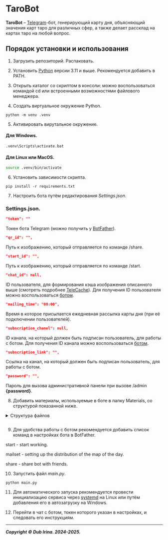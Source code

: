 # TaroBot
**TaroBot** – [Telegram](https://telegram.org)-бот, генерирующий карту дня, объясняющий значения карт таро для различных сфер, а также делает рассклад на картах таро на любой вопрос.

## Порядок установки и использования
1. Загрузить репозиторий. Распаковать.

2. Установить [Python](https://www.python.org/downloads/) версии 3.11 и выше. Рекомендуется добавить в PATH.

3. Открыть каталог со скриптом в консоли: можно воспользоваться командой cd или встроенными возможностями файлового менеджера.

4. Создать виртуальное окружение Python.

```
python -m venv .venv
```

5. Активировать вирутальное окружение.

#### Для Windows.
    
```shell
.venv\Scripts\activate.bat
```

#### Для Linux или MacOS.

```bash
source .venv/bin/activate
```

6. Установить зависимости скрипта.

```
pip install -r requirements.txt
```

7. Настроить бота путём редактирования _Settings.json_.

### Settings.json.

```JSON
"token": ""
```

Токен бота Telegram (можно получить у [BotFather](https://t.me/BotFather)).

```JSON
"qr_id": "",
```

Путь к изображению, который отправляется по команде /share.

```JSON
"start_id": "",
```

Путь к изображению, который отправляется по команде /start.

```JSON
"chat_id": null, 
```

ID пользователя, для формирования кэша изображения описанного выше (смотреть подробнее [TeleCache](https://github.com/DUB1401/dublib/blob/main/docs/TelebotUtils/Cache.md)).
Для получения ID пользователя можно воспользоваться [ботом](https://t.me/chat_id_echo_bot).


```JSON
"mailing_time": "08:00", 
```

Время в которое присылается ежедневная рассылка карты дня (при её подключении пользователей).

```JSON
"subscription_chanel": null, 
```

ID канала, на который должен быть подписан пользователь, для работы с ботом.
Для получения ID канала можно воспользоваться [ботом](https://t.me/chat_id_echo_bot).

```JSON
"subscription_link": "", 
```

Ссылка на канал, на который должен быть подписан пользователь, для работы с ботом.

```JSON
"password": "", 
```

Пароль для вызова административной панели при вызове /admin **{password}**.


8. Добавить материалы, используемые в боте в папку Materials, со структурой показанной ниже.
<details>
<summary>Структура файлов<p></p></summary> 

```html
.
└── Materials/
    ├── Layouts/
    │   ├── 1 комплект/
    │   │   ├── 1.jpg <!-- Изображение трёх закрытых карт, далее карты поочерёдно открываются в следующих изображениях -->
    │   │   ├── ...
    │   │   ├── 4.jpg
    │   │   └── cards.json <!-- Список из названий карт, использующихся в этом комплекте -->
    │   ├── 2 комплект
    │   └── ...
    ├── Photo /
    │   ├── 18.01.2025.jpg <!-- Карта дня -->
    │   ├── 19.01.2025.jpg
    │   └── ...
    ├── Text /
    │   ├── 18.01.2025.txt <!-- Текст карты дня -->
    │   ├── 19.01.2025.txt
    │   └── ...
    └── Values/
        ├── Arcanas/
        │   ├── 0. Шут/
        │   │   ├── 1.txt <!--Текст общее значение для карты шута -->
        │   │   ├── 2.txt <!--Текст личностное состояние для карты шута -->
        │   │   ├── 3.txt <!--Текст на глубоком уровне для карты шута -->
        │   │   ├── 4.txt <!--Текст в работе и карьере для карты шута -->
        │   │   ├── 5.txt <!--Текст в финансах для карты шута -->
        │   │   ├── 6.txt <!--Текст в любовной сфере для карты шута -->
        │   │   ├── 7.txt <!--Текст состояние здоровья для карты шута -->
        │   │   ├── 8.txt <!--Текст перевернутая карта для карты шута -->
        │   │   └── image.jpg <!-- Карта шута -->
        │   ├── I. Маг/
        │   │   └── ...
        │   ├── II. Жрица
        │   ├── III. Императрица
        │   ├── IV. Император
        │   ├── IX. Отшельник
        │   ├── V. Жрец
        │   ├── VI. Влюбленные
        │   ├── VII. Колесница
        │   ├── VIII. Справедливость
        │   ├── X. Фортуна
        │   ├── XI. Сила
        │   ├── XII. Повешенный
        │   ├── XIII. Смерть
        │   ├── XIV. Умеренность
        │   ├── XIX. Солнце
        │   ├── XV. Дьявол
        │   ├── XVI. Башня
        │   ├── XVII. Звезда
        │   ├── XVIII. Луна
        │   ├── XX. Суд
        │   └── XXI. Мир
        ├── Cups/
        │   ├── 1. Туз кубков/
        │   │   ├── 1.txt
        │   │   ├── ...
        │   │   ├── 8.txt
        │   │   └── image.jpg
        │   ├── 2. Двойка кубков/
        │   │   └── ...
        │   ├── ...
        │   ├── 10. Десятка кубков
        │   ├── 11. Паж кубков
        │   ├── 12. Рыцарь кубков
        │   ├── 13. Королева кубков
        │   └── 14. Король кубков
        ├── Pentacles/
        │   ├── 1. Туз пентаклей/
        │   │   ├── 1.txt
        │   │   ├── ...
        │   │   ├── 8.txt
        │   │   └── image.jpg
        │   ├── 2. Двойка пентаклей/
        │   │   └── ...
        │   ├── ...
        │   ├── 10. Десятка пентаклей
        │   ├── ...
        │   └── 14. Король пентаклей
        ├── Swords/
        │   ├── 1. Туз мечей/
        │   │   ├── 1.txt
        │   │   ├── ...
        │   │   ├── 8.txt
        │   │   └── image.jpg
        │   ├── 2. Двойка мечей/
        │   │   └── ...
        │   ├── ...
        │   ├── 10. Десятка мечей
        │   ├── ...
        │   └── 14. Король мечей
        └── Wands/
            ├── 1. Туз жезлов/
            │   ├── 1.txt
            │   ├── ...
            │   ├── 8.txt
            │   └── image.jpg
            ├── 2. Двойка жезлов/
            │   └── ...
            ├── ...
            ├── 10. Десятка жезлов
            ├── ...
            └── 14. Король жезлов
```
</details>

9. Для удобства работы с ботом рекомендуется добавить список команд в настройках бота в BotFather.
   
start - start working.

mailset - setting up the distribution of the map of the day.

share - share bot with friends.

10. Запустить файл _main.py_.

```
python main.py
```

11. Для автоматического запуска рекомендуется провести инициализацию сервиса через [systemd](systemd/README.md) на Linux или путём добавления его в автозагрузку на Windows.

12. Перейти в чат с ботом, токен которого указан в настройках, и следовать его инструкциям.

---
**_Copyright © Dub Irina. 2024-2025._**
